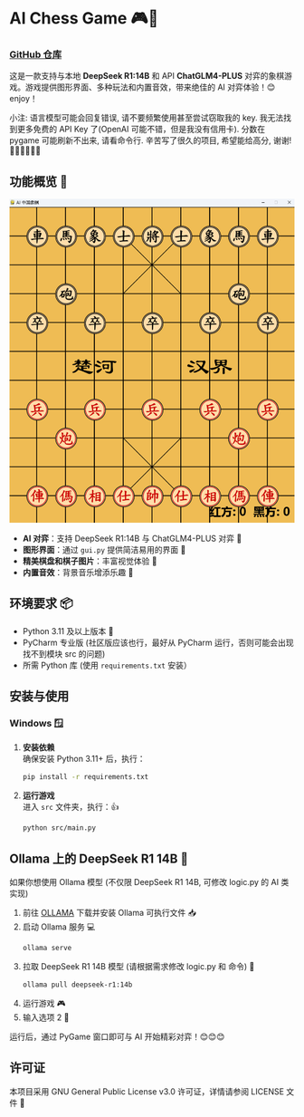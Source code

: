 # AI Chess Game 🎮🤖
### [GitHub 仓库](https://github.com/nitsc/AI-Chess-Game)

这是一款支持与本地 **DeepSeek R1:14B** 和 API **ChatGLM4-PLUS** 对弈的象棋游戏。游戏提供图形界面、多种玩法和内置音效，带来绝佳的 AI 对弈体验！😊enjoy！

小注: 语言模型可能会回复错误, 请不要频繁使用甚至尝试窃取我的 key.  我无法找到更多免费的 API Key 了(OpenAI 可能不错，但是我没有信用卡). 分数在 pygame 可能刷新不出来, 请看命令行. 辛苦写了很久的项目, 希望能给高分, 谢谢! 🙏🙏🙏🙇🙇🙇‍

## 功能概览 📝
![img.png](assets/images/img.png)
- **AI 对弈**：支持 DeepSeek R1:14B 与 ChatGLM4-PLUS 对弈 🤖
- **图形界面**：通过 `gui.py` 提供简洁易用的界面 🎨
- **精美棋盘和棋子图片**：丰富视觉体验 🎲
- **内置音效**：背景音乐增添乐趣 🎵

## 环境要求 📦

- Python 3.11 及以上版本 🐍
- PyCharm 专业版 (社区版应该也行，最好从 PyCharm 运行，否则可能会出现找不到模块 src 的问题)
- 所需 Python 库 (使用 `requirements.txt` 安装）

## 安装与使用

### Windows 🪟

1. **安装依赖**  
   确保安装 Python 3.11+ 后，执行：
   ```bash
   pip install -r requirements.txt
   ```

2. **运行游戏**  
   进入 `src` 文件夹，执行：👍
   ```bash
   python src/main.py
   ```

## Ollama 上的 DeepSeek R1 14B 🐑
如果你想使用 Ollama 模型 (不仅限 DeepSeek R1 14B, 可修改 logic.py 的 AI 类实现) 
1. 前往 [OLLAMA](https://ollama.com/)  下载并安装 Ollama 可执行文件 📥
2. 启动 Ollama 服务 💻
   ```bash
   ollama serve
   ```
3. 拉取 DeepSeek R1 14B 模型 (请根据需求修改 logic.py 和 命令)  🚚
   ```bash
   ollama pull deepseek-r1:14b
   ```
4. 运行游戏 🎮
5. 输入选项 2 🔢

运行后，通过 PyGame 窗口即可与 AI 开始精彩对弈！😊😊😊

## 许可证

本项目采用 GNU General Public License v3.0 许可证，详情请参阅 LICENSE 文件 📄
